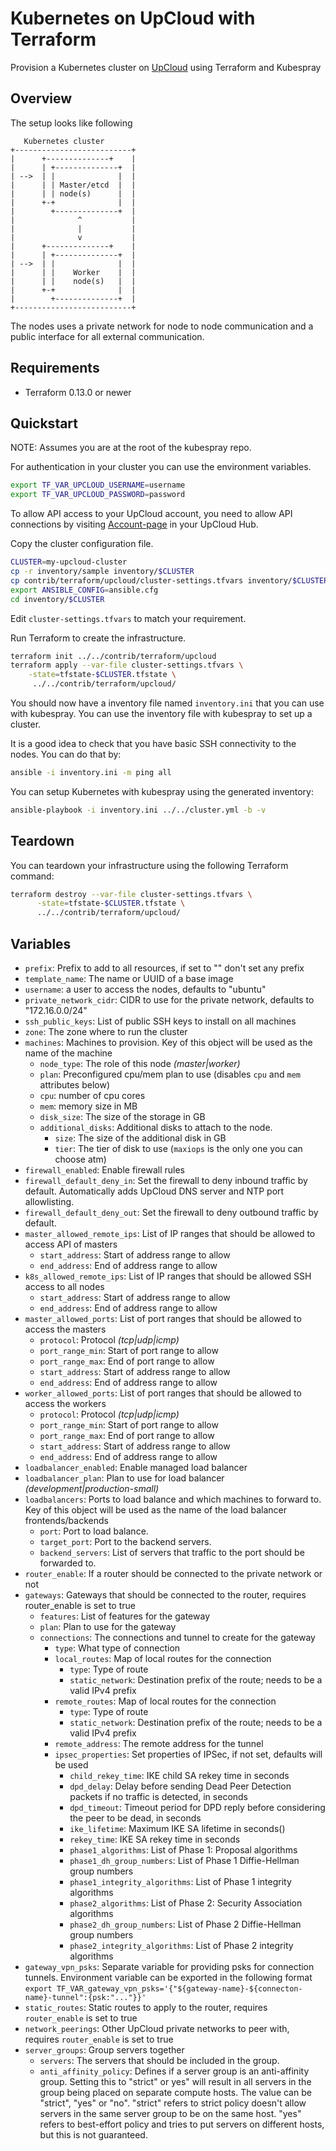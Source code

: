 # Kubernetes on UpCloud with Terraform

Provision a Kubernetes cluster on [UpCloud](https://upcloud.com/) using Terraform and Kubespray

## Overview

The setup looks like following

```text
   Kubernetes cluster
+--------------------------+
|      +--------------+    |
|      | +--------------+  |
| -->  | |              |  |
|      | | Master/etcd  |  |
|      | | node(s)      |  |
|      +-+              |  |
|        +--------------+  |
|              ^           |
|              |           |
|              v           |
|      +--------------+    |
|      | +--------------+  |
| -->  | |              |  |
|      | |    Worker    |  |
|      | |    node(s)   |  |
|      +-+              |  |
|        +--------------+  |
+--------------------------+
```

The nodes uses a private network for node to node communication and a public interface for all external communication.

## Requirements

* Terraform 0.13.0 or newer

## Quickstart

NOTE: Assumes you are at the root of the kubespray repo.

For authentication in your  cluster you can use the environment variables.

```bash
export TF_VAR_UPCLOUD_USERNAME=username
export TF_VAR_UPCLOUD_PASSWORD=password
```

To allow API access to your UpCloud account, you need to allow API connections by visiting [Account-page](https://hub.upcloud.com/account) in your UpCloud Hub.

Copy the cluster configuration file.

```bash
CLUSTER=my-upcloud-cluster
cp -r inventory/sample inventory/$CLUSTER
cp contrib/terraform/upcloud/cluster-settings.tfvars inventory/$CLUSTER/
export ANSIBLE_CONFIG=ansible.cfg
cd inventory/$CLUSTER
```

Edit  `cluster-settings.tfvars`  to match your requirement.

Run Terraform to create the infrastructure.

```bash
terraform init ../../contrib/terraform/upcloud
terraform apply --var-file cluster-settings.tfvars \
    -state=tfstate-$CLUSTER.tfstate \
     ../../contrib/terraform/upcloud/
```

You should now have a inventory file named `inventory.ini` that you can use with kubespray.
You can use the inventory file with kubespray to set up a cluster.

It is a good idea to check that you have basic SSH connectivity to the nodes. You can do that by:

```bash
ansible -i inventory.ini -m ping all
```

You can setup Kubernetes with kubespray using the generated inventory:

```bash
ansible-playbook -i inventory.ini ../../cluster.yml -b -v
```

## Teardown

You can teardown your infrastructure using the following Terraform command:

```bash
terraform destroy --var-file cluster-settings.tfvars \
      -state=tfstate-$CLUSTER.tfstate \
      ../../contrib/terraform/upcloud/
```

## Variables

* `prefix`: Prefix to add to all resources, if set to "" don't set any prefix
* `template_name`: The name or UUID  of a base image
* `username`: a user to access the nodes, defaults to "ubuntu"
* `private_network_cidr`: CIDR to use for the private network, defaults to "172.16.0.0/24"
* `ssh_public_keys`: List of public SSH keys to install on all machines
* `zone`: The zone where to run the cluster
* `machines`: Machines to provision. Key of this object will be used as the name of the machine
  * `node_type`: The role of this node *(master|worker)*
  * `plan`: Preconfigured cpu/mem plan to use (disables `cpu` and `mem` attributes below)
  * `cpu`: number of cpu cores
  * `mem`: memory size in MB
  * `disk_size`: The size of the storage in GB
  * `additional_disks`: Additional disks to attach to the node.
    * `size`: The size of the additional disk in GB
    * `tier`: The tier of disk to use (`maxiops` is the only one you can choose atm)
* `firewall_enabled`: Enable firewall rules
* `firewall_default_deny_in`: Set the firewall to deny inbound traffic by default. Automatically adds UpCloud DNS server and NTP port allowlisting.
* `firewall_default_deny_out`: Set the firewall to deny outbound traffic by default.
* `master_allowed_remote_ips`: List of IP ranges that should be allowed to access API of masters
  * `start_address`: Start of address range to allow
  * `end_address`: End of address range to allow
* `k8s_allowed_remote_ips`: List of IP ranges that should be allowed SSH access to all nodes
  * `start_address`: Start of address range to allow
  * `end_address`: End of address range to allow
* `master_allowed_ports`: List of port ranges that should be allowed to access the masters
  * `protocol`: Protocol *(tcp|udp|icmp)*
  * `port_range_min`: Start of port range to allow
  * `port_range_max`: End of port range to allow
  * `start_address`: Start of address range to allow
  * `end_address`: End of address range to allow
* `worker_allowed_ports`: List of port ranges that should be allowed to access the workers
  * `protocol`: Protocol *(tcp|udp|icmp)*
  * `port_range_min`: Start of port range to allow
  * `port_range_max`: End of port range to allow
  * `start_address`: Start of address range to allow
  * `end_address`: End of address range to allow
* `loadbalancer_enabled`: Enable managed load balancer
* `loadbalancer_plan`: Plan to use for load balancer *(development|production-small)*
* `loadbalancers`: Ports to load balance and which machines to forward to. Key of this object will be used as the name of the load balancer frontends/backends
  * `port`: Port to load balance.
  * `target_port`: Port to the backend servers.
  * `backend_servers`: List of servers that traffic to the port should be forwarded to.
* `router_enable`: If a router should be connected to the private network or not
* `gateways`: Gateways that should be connected to the router, requires router_enable is set to true
  * `features`: List of features for the gateway
  * `plan`: Plan to use for the gateway
  * `connections`: The connections and tunnel to create for the gateway
    * `type`: What type of connection
    * `local_routes`: Map of local routes for the connection
      * `type`: Type of route
      * `static_network`: Destination prefix of the route; needs to be a valid IPv4 prefix
    * `remote_routes`: Map of local routes for the connection
      * `type`: Type of route
      * `static_network`: Destination prefix of the route; needs to be a valid IPv4 prefix
    * `remote_address`: The remote address for the tunnel
    * `ipsec_properties`: Set properties of IPSec, if not set, defaults will be used
      * `child_rekey_time`: IKE child SA rekey time in seconds
      * `dpd_delay`: Delay before sending Dead Peer Detection packets if no traffic is detected, in seconds
      * `dpd_timeout`: Timeout period for DPD reply before considering the peer to be dead, in seconds
      * `ike_lifetime`: Maximum IKE SA lifetime in seconds()
      * `rekey_time`: IKE SA rekey time in seconds
      * `phase1_algorithms`: List of Phase 1: Proposal algorithms
      * `phase1_dh_group_numbers`: List of Phase 1 Diffie-Hellman group numbers
      * `phase1_integrity_algorithms`: List of Phase 1 integrity algorithms
      * `phase2_algorithms`: List of Phase 2: Security Association algorithms
      * `phase2_dh_group_numbers`: List of Phase 2 Diffie-Hellman group numbers
      * `phase2_integrity_algorithms`: List of Phase 2 integrity algorithms
* `gateway_vpn_psks`: Separate variable for providing psks for connection tunnels. Environment variable can be exported in the following format `export TF_VAR_gateway_vpn_psks='{"${gateway-name}-${connecton-name}-tunnel":{psk:"..."}}'`
* `static_routes`: Static routes to apply to the router, requires `router_enable` is set to true
* `network_peerings`: Other UpCloud private networks to peer with, requires `router_enable` is set to true
* `server_groups`: Group servers together
  * `servers`: The servers that should be included in the group.
  * `anti_affinity_policy`: Defines if a server group is an anti-affinity group. Setting this to "strict" or yes" will result in all servers in the group being placed on separate compute hosts. The value can be "strict", "yes" or "no". "strict" refers to strict policy doesn't allow servers in the same server group to be on the same host. "yes" refers to best-effort policy and tries to put servers on different hosts, but this is not guaranteed.

